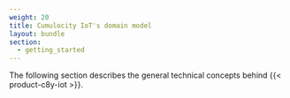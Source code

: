 ```yaml
---
weight: 20
title: Cumulocity IoT's domain model
layout: bundle
section:
  - getting_started
---
```


The following section describes the general technical concepts behind {{< product-c8y-iot >}}.
